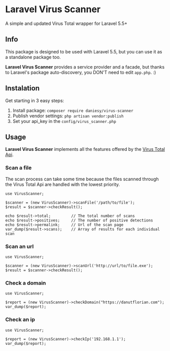 # Laravel Virus Scanner
A simple and updated Virus Total wrapper for Laravel 5.5+


## Info

 This package is designed to be used with Laravel 5.5, but you can use it as a standalone package too.

**Laravel Virus Scanner** provides a service provider and a facade, but thanks to Laravel's package auto-discovery, you DON'T need to edit `app.php`. :)


## Instalation

Get starting in 3 easy steps:

1. Install package: `composer require daniesy/virus-scanner`
2. Publish vendor settings: `php artisan vendor:publish`
3. Set your api_key in the `config/virus_scanner.php`


## Usage

**Laravel Virus Scanner** implements all the features offered by the [Virus Total Api](https://www.virustotal.com/en/documentation/public-api/#getting-url-scans). 

### Scan a file

The scan process can take some time because the files scanned through the Virus Total Api are handled with the lowest priority.

    use VirusScanner;
    
    $scanner = (new VirusScanner)->scanFile('/path/to/file');
    $result = $scanner->checkResult();
    
    echo $result->total;         // The total number of scans
    echo $result->positives;     // The number of positive detections
    echo $result->permalink;     // Url of the scan page
    var_dump($result->scans);    // Array of results for each individual scan
   
   
### Scan an url

    use VirusScanner;
    
    $scanner = (new VirusScanner)->scanUrl('http://url/to/file.exe');
    $result = $scanner->checkResult();
    

### Check a domain

    use VirusScanner;
    
    $report = (new VirusScanner)->checkDomain("https://danutflorian.com");
    var_dump($report);
    
### Check an ip

    use VirusScanner;
    
    $report = (new VirusScanner)->checkIp('192.168.1.1');
    var_dump($report);
    




